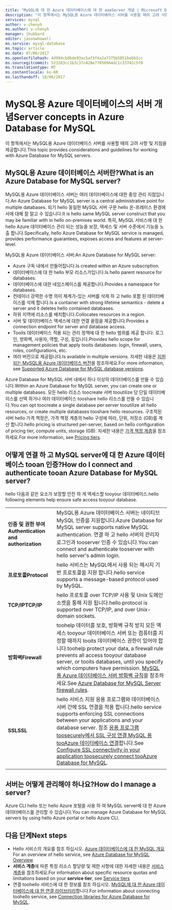 ```yaml
---
title: "MySQL에 대 한 Azure 데이터베이스에 대 한 aaaServer 개념 | Microsoft Docs"
description: "이 항목에서는 MySQL용 Azure 데이터베이스 서버를 사용할 때의 고려 사항 및 지침을 제공합니다."
services: mysql
author: v-chenyh
ms.author: v-chenyh
manager: jhubbard
editor: jasonwhowell
ms.service: mysql-database
ms.topic: article
ms.date: 07/06/2017
ms.openlocfilehash: 4d994cbdbde93ac5af3f4a2a7375b5851bebb1cc
ms.sourcegitcommit: 523283cc1b3c37c428e77850964dc1c33742c5f0
ms.translationtype: MT
ms.contentlocale: ko-KR
ms.lasthandoff: 10/06/2017
---
```

# <a name="server-concepts-in-azure-database-for-mysql"></a><span data-ttu-id="d3699-103">MySQL용 Azure 데이터베이스의 서버 개념</span><span class="sxs-lookup"><span data-stu-id="d3699-103">Server concepts in Azure Database for MySQL</span></span>
<span data-ttu-id="d3699-104">이 항목에서는 MySQL용 Azure 데이터베이스 서버를 사용할 때의 고려 사항 및 지침을 제공합니다.</span><span class="sxs-lookup"><span data-stu-id="d3699-104">This topic provides considerations and guidelines for working with Azure Database for MySQL servers.</span></span>

## <a name="what-is-an-azure-database-for-mysql-server"></a><span data-ttu-id="d3699-105">MySQL용 Azure 데이터베이스 서버란?</span><span class="sxs-lookup"><span data-stu-id="d3699-105">What is an Azure Database for MySQL server?</span></span>

<span data-ttu-id="d3699-106">MySQL용 Azure 데이터베이스 서버는 여러 데이터베이스에 대한 중앙 관리 지점입니다.</span><span class="sxs-lookup"><span data-stu-id="d3699-106">An Azure Database for MySQL server is a central administrative point for multiple databases.</span></span> <span data-ttu-id="d3699-107">되기 hello 동일한 MySQL 서버 구문 hello 온-프레미스 환경에서에 대해 잘 알고 수 있습니다.</span><span class="sxs-lookup"><span data-stu-id="d3699-107">It is hello same MySQL server construct that you may be familiar with in hello on-premises world.</span></span> <span data-ttu-id="d3699-108">특히, MySQL 서비스에 대 한 hello Azure 데이터베이스 관리 되는 성능을 보장, 액세스 및 서버 수준에서 기능을 노출 합니다.</span><span class="sxs-lookup"><span data-stu-id="d3699-108">Specifically, hello Azure Database for MySQL service is managed, provides performance guarantees, exposes access and features at server-level.</span></span>

<span data-ttu-id="d3699-109">MySQL용 Azure 데이터베이스 서버:</span><span class="sxs-lookup"><span data-stu-id="d3699-109">An Azure Database for MySQL server:</span></span>

- <span data-ttu-id="d3699-110">Azure 구독 내에서 만들어집니다.</span><span class="sxs-lookup"><span data-stu-id="d3699-110">Is created within an Azure subscription.</span></span>
- <span data-ttu-id="d3699-111">데이터베이스에 대 한 hello 부모 리소스가입니다.</span><span class="sxs-lookup"><span data-stu-id="d3699-111">Is hello parent resource for databases.</span></span>
- <span data-ttu-id="d3699-112">데이터베이스에 대한 네임스페이스를 제공합니다.</span><span class="sxs-lookup"><span data-stu-id="d3699-112">Provides a namespace for databases.</span></span>
- <span data-ttu-id="d3699-113">컨테이너 강력한 수명 의미 체계가-있는 서버를 삭제 하 고 hello 포함 된 데이터베이스를 삭제 합니다.</span><span class="sxs-lookup"><span data-stu-id="d3699-113">Is a container with strong lifetime semantics - delete a server and it deletes hello contained databases.</span></span>
- <span data-ttu-id="d3699-114">하위 지역에 리소스를 배치합니다.</span><span class="sxs-lookup"><span data-stu-id="d3699-114">Collocates resources in a region.</span></span>
- <span data-ttu-id="d3699-115">서버 및 데이터베이스 액세스에 대한 연결 끝점을 제공합니다.</span><span class="sxs-lookup"><span data-stu-id="d3699-115">Provides a connection endpoint for server and database access.</span></span>
- <span data-ttu-id="d3699-116">Tooits 데이터베이스 적용 되는 관리 정책에 대 한 hello 범위를 제공 합니다: 로그인, 방화벽, 사용자, 역할, 구성, 등입니다.</span><span class="sxs-lookup"><span data-stu-id="d3699-116">Provides hello scope for management policies that apply tooits databases: login, firewall, users, roles, configurations, etc.</span></span>
- <span data-ttu-id="d3699-117">여러 버전으로 제공됩니다.</span><span class="sxs-lookup"><span data-stu-id="d3699-117">Is available in multiple versions.</span></span> <span data-ttu-id="d3699-118">자세한 내용은 [지원되는 MySQL용 Azure 데이터베이스 버전](./concepts-supported-versions.md)을 참조하세요.</span><span class="sxs-lookup"><span data-stu-id="d3699-118">For more information, see [Supported Azure Database for MySQL database versions](./concepts-supported-versions.md).</span></span>

<span data-ttu-id="d3699-119">Azure Database for MySQL 서버 내에서 하나 이상의 데이터베이스를 만들 수 있습니다.</span><span class="sxs-lookup"><span data-stu-id="d3699-119">Within an Azure Database for MySQL server, you can create one or multiple databases.</span></span> <span data-ttu-id="d3699-120">모든 hello 리소스 toocreate 서버 tooutilize 당 단일 데이터베이스를 선택 하거나 여러 데이터베이스 tooshare hello 리소스를 만들 수 있습니다.</span><span class="sxs-lookup"><span data-stu-id="d3699-120">You can opt toocreate a single database per server tooutilize all hello resources, or create multiple databases tooshare hello resources.</span></span> <span data-ttu-id="d3699-121">구조적된 서버 hello 가격 책정은, 가격 책정 계층의 hello 구성에 따라, 단위, 저장소 (GB)를 계산 합니다.</span><span class="sxs-lookup"><span data-stu-id="d3699-121">hello pricing is structured per-server, based on hello configuration of pricing tier, compute units, storage (GB).</span></span> <span data-ttu-id="d3699-122">자세한 내용은 [가격 책정 계층](./concepts-service-tiers.md)을 참조하세요.</span><span class="sxs-lookup"><span data-stu-id="d3699-122">For more information, see [Pricing tiers](./concepts-service-tiers.md).</span></span>

## <a name="how-do-i-connect-and-authenticate-tooan-azure-database-for-mysql-server"></a><span data-ttu-id="d3699-123">어떻게 연결 하 고 MySQL server에 대 한 Azure 데이터베이스 tooan 인증?</span><span class="sxs-lookup"><span data-stu-id="d3699-123">How do I connect and authenticate tooan Azure Database for MySQL server?</span></span>

<span data-ttu-id="d3699-124">hello 다음과 같은 요소가 보장할 안전 하 게 액세스할 tooyour 데이터베이스.</span><span class="sxs-lookup"><span data-stu-id="d3699-124">hello following elements help ensure safe access tooyour database.</span></span>

|||
| :-- | :-- |
| <span data-ttu-id="d3699-125">**인증 및 권한 부여**</span><span class="sxs-lookup"><span data-stu-id="d3699-125">**Authentication and authorization**</span></span> | <span data-ttu-id="d3699-126">MySQL용 Azure 데이터베이스 서버는 네이티브 MySQL 인증을 지원합니다.</span><span class="sxs-lookup"><span data-stu-id="d3699-126">Azure Database for MySQL server supports native MySQL authentication.</span></span> <span data-ttu-id="d3699-127">연결 하 고 hello 서버의 관리자 로그인과 tooserver 인증 수 있습니다.</span><span class="sxs-lookup"><span data-stu-id="d3699-127">You can connect and authenticate tooserver with hello server's admin login.</span></span> |
| <span data-ttu-id="d3699-128">**프로토콜**</span><span class="sxs-lookup"><span data-stu-id="d3699-128">**Protocol**</span></span> | <span data-ttu-id="d3699-129">hello 서비스는 MySQL에서 사용 되는 메시지 기반 프로토콜을 지원 합니다.</span><span class="sxs-lookup"><span data-stu-id="d3699-129">hello service supports a message-based protocol used by MySQL.</span></span> |
| <span data-ttu-id="d3699-130">**TCP/IP**</span><span class="sxs-lookup"><span data-stu-id="d3699-130">**TCP/IP**</span></span> | <span data-ttu-id="d3699-131">hello 프로토콜 over TCP/IP 사용 및 Unix 도메인 소켓을 통해 지원 됩니다.</span><span class="sxs-lookup"><span data-stu-id="d3699-131">hello protocol is supported over TCP/IP, and over Unix-domain sockets.</span></span> |
| <span data-ttu-id="d3699-132">**방화벽**</span><span class="sxs-lookup"><span data-stu-id="d3699-132">**Firewall**</span></span> | <span data-ttu-id="d3699-133">toohelp 데이터를 보호, 방화벽 규칙 방지 모든 액세스 tooyour 데이터베이스 서버 또는 컴퓨터를 지정할 때까지 tooits 데이터베이스 권한이 있어야 합니다.</span><span class="sxs-lookup"><span data-stu-id="d3699-133">toohelp protect your data, a firewall rule prevents all access tooyour database server, or tooits databases, until you specify which computers have permission.</span></span> <span data-ttu-id="d3699-134">[MySQL용 Azure 데이터베이스 서버 방화벽 규칙](./concepts-firewall-rules.md)을 참조하세요.</span><span class="sxs-lookup"><span data-stu-id="d3699-134">See [Azure Database for MySQL Server firewall rules](./concepts-firewall-rules.md).</span></span> |
| <span data-ttu-id="d3699-135">**SSL**</span><span class="sxs-lookup"><span data-stu-id="d3699-135">**SSL**</span></span> | <span data-ttu-id="d3699-136">hello 서비스 지원 응용 프로그램와 데이터베이스 서버 간에 SSL 연결을 적용 합니다.</span><span class="sxs-lookup"><span data-stu-id="d3699-136">hello service supports enforcing SSL connections between your applications and your database server.</span></span>  <span data-ttu-id="d3699-137">참조 [응용 프로그램 toosecurely에서 SSL 구성 연결 MySQL 용 tooAzure 데이터베이스 연결](./howto-configure-ssl.md)합니다.</span><span class="sxs-lookup"><span data-stu-id="d3699-137">See [Configure SSL connectivity in your application toosecurely connect tooAzure Database for MySQL](./howto-configure-ssl.md).</span></span> |
|||

## <a name="how-do-i-manage-a-server"></a><span data-ttu-id="d3699-138">서버는 어떻게 관리해야 하나요?</span><span class="sxs-lookup"><span data-stu-id="d3699-138">How do I manage a server?</span></span>
<span data-ttu-id="d3699-139">Azure CLI hello 또는 hello Azure 포털을 사용 하 여 MySQL server에 대 한 Azure 데이터베이스를 관리할 수 있습니다.</span><span class="sxs-lookup"><span data-stu-id="d3699-139">You can manage Azure Database for MySQL servers by using hello Azure portal or hello Azure CLI.</span></span>

## <a name="next-steps"></a><span data-ttu-id="d3699-140">다음 단계</span><span class="sxs-lookup"><span data-stu-id="d3699-140">Next steps</span></span>
- <span data-ttu-id="d3699-141">Hello 서비스의 개요를 참조 하십시오. [Azure 데이터베이스에 대 한 MySQL 개요](./overview.md)</span><span class="sxs-lookup"><span data-stu-id="d3699-141">For an overview of hello service, see [Azure Database for MySQL Overview](./overview.md)</span></span>
- <span data-ttu-id="d3699-142">**서비스 계층**에 따른 특정 리소스 할당량 및 제한 사항에 대한 자세한 내용은 [서비스 계층](./concepts-service-tiers.md)을 참조하세요.</span><span class="sxs-lookup"><span data-stu-id="d3699-142">For information about specific resource quotas and limitations based on your **service tier**, see [Service tiers](./concepts-service-tiers.md)</span></span>
- <span data-ttu-id="d3699-143">연결 toohello 서비스에 대 한 정보를 참조 하십시오. [MySQL에 대 한 Azure 데이터베이스에 대 한 연결 라이브러리](./concepts-connection-libraries.md)합니다.</span><span class="sxs-lookup"><span data-stu-id="d3699-143">For information about connecting toohello service, see [Connection libraries for Azure Database for MySQL](./concepts-connection-libraries.md).</span></span>
